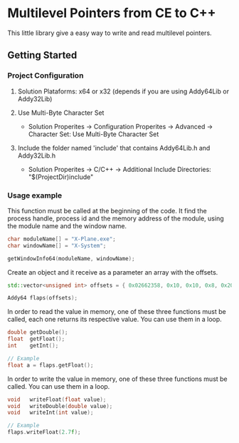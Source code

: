 # Multilevel Pointers from CE to C++

This little library give a easy way to write and read multilevel pointers. 

## Getting Started

### Project Configuration

1. Solution Plataforms: x64 or x32 (depends if you are using Addy64Lib or Addy32Lib) 

2. Use Multi-Byte Character Set 
   - Solution Properites -> Configuration Properites -> Advanced -> Character Set: Use Multi-Byte Character Set

3. Include the folder named 'include' that contains Addy64Lib.h and Addy32Lib.h
   - Solution Properites -> C/C++ -> Additional Include Directories: "$(ProjectDir)include"


### Usage example

This function must be called at the beginning of the code.
It find the process handle, process id and the memory address of the module, using the module name and the window name.
```cpp
char moduleName[] = "X-Plane.exe";
char windowName[] = "X-System";

getWindowInfo64(moduleName, windowName);
```

Create an object and it receive as a parameter an array with the offsets.
```cpp
std::vector<unsigned int> offsets = { 0x02662358, 0x10, 0x10, 0x8, 0x20, 0x18, 0xDC };

Addy64 flaps(offsets);
```

In order to read the value in memory, one of these three functions must be called, each one returns its respective value. You can use them in a loop.

```cpp
double getDouble();
float  getFloat();
int    getInt();

// Example
float a = flaps.getFloat();
```

In order to write the value in memory, one of these three functions must be called. You can use them in a loop.
```cpp
void   writeFloat(float value);
void   writeDouble(double value);
void   writeInt(int value);

// Example
flaps.writeFloat(2.7f);
```

